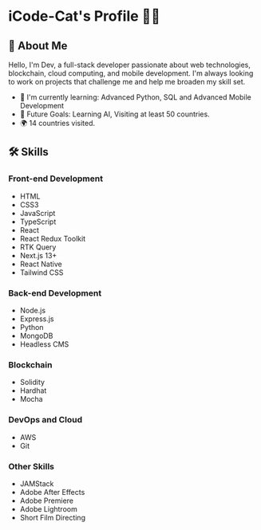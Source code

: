 # iCode-Cat's Profile 👨‍💻

## 👋 About Me

Hello, I'm Dev, a full-stack developer passionate about web technologies, blockchain, cloud computing, and mobile development. I'm always looking to work on projects that challenge me and help me broaden my skill set.

- 🌱 I'm currently learning: Advanced Python, SQL and Advanced Mobile Development
- 🎯 Future Goals: Learning AI, Visiting at least 50 countries.
- 🌍 14 countries visited. 

## 🛠 Skills

### Front-end Development
- HTML
- CSS3
- JavaScript
- TypeScript
- React
- React Redux Toolkit
- RTK Query
- Next.js 13+
- React Native
- Tailwind CSS

### Back-end Development
- Node.js
- Express.js
- Python
- MongoDB
- Headless CMS

### Blockchain
- Solidity
- Hardhat
- Mocha

### DevOps and Cloud
- AWS
- Git

### Other Skills
- JAMStack
- Adobe After Effects
- Adobe Premiere
- Adobe Lightroom
- Short Film Directing
